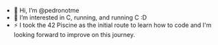 - 👋 Hi, I’m @pedronotme
- 👀 I’m interested in C, running, and running C :D
- ⚡ I took the 42 Piscine as the initial route to learn how to code and I'm looking forward to improve on this journey.

<!---
pedronotme/pedronotme is a ✨ special ✨ repository because its `README.md` (this file) appears on your GitHub profile.
You can click the Preview link to take a look at your changes.
--->
